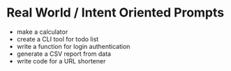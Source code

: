 # Real World / Intent Oriented Prompts

- make a calculator
- create a CLI tool for todo list
- write a function for login authentication
- generate a CSV report from data
- write code for a URL shortener
